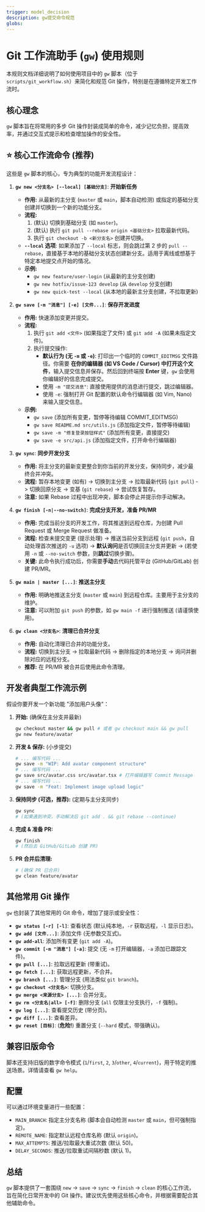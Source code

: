 ```yaml
---
trigger: model_decision
description: gw提交命令规范
globs: 
---
```

# Git 工作流助手 (`gw`) 使用规则

本规则文档详细说明了如何使用项目中的 `gw` 脚本（位于 `scripts/git_workflow.sh`）来简化和规范 Git 操作，特别是在遵循特定开发工作流时。

## 核心理念

`gw` 脚本旨在将常用的多步 Git 操作封装成简单的命令，减少记忆负担，提高效率，并通过交互式提示和检查增加操作的安全性。

## ⭐ 核心工作流命令 (推荐)

这些是 `gw` 脚本的核心，专为典型的功能开发流程设计：

1.  **`gw new <分支名> [--local] [基础分支]`**: **开始新任务**
    *   **作用:** 从最新的主分支 (`master` 或 `main`，脚本自动检测) 或指定的基础分支创建并切换到一个新的功能分支。
    *   **流程:**
        1.  (默认) 切换到基础分支 (如 `master`)。
        2.  (默认) 执行 `git pull --rebase origin <基础分支>` 拉取最新代码。
        3.  执行 `git checkout -b <新分支名>` 创建并切换。
    *   **`--local` 选项**: 如果添加了 `--local` 标志，则会跳过第 2 步的 `pull --rebase`，直接基于本地的基础分支状态创建新分支。适用于离线或想基于特定本地提交点开始的情况。
    *   **示例:**
        *   `gw new feature/user-login` (从最新的主分支创建)
        *   `gw new hotfix/issue-123 develop` (从 `develop` 分支创建)
        *   `gw new quick-test --local` (从本地的最新主分支创建，不拉取更新)

2.  **`gw save [-m "消息"] [-e] [文件...]`**: **保存开发进度**
    *   **作用:** 快速添加变更并提交。
    *   **流程:**
        1.  执行 `git add <文件>` (如果指定了文件) 或 `git add -A` (如果未指定文件)。
        2.  执行提交操作:
            *   **默认行为 (无 `-m` 或 `-e`)**: 打印出一个临时的 `COMMIT_EDITMSG` 文件路径。你需要 **在你的编辑器 (如 VS Code / Cursor) 中打开这个文件**，输入提交信息并保存。然后回到终端按 **Enter** 键，`gw` 会使用你编辑好的信息完成提交。
            *   使用 `-m "提交消息"`: 直接使用提供的消息进行提交，跳过编辑器。
            *   使用 `-e`: 强制打开 Git 配置的默认命令行编辑器 (如 Vim, Nano) 来输入提交信息。
    *   **示例:**
        *   `gw save` (添加所有变更，暂停等待编辑 COMMIT_EDITMSG)
        *   `gw save README.md src/utils.js` (添加指定文件，暂停等待编辑)
        *   `gw save -m "修复登录按钮样式"` (添加所有变更，直接提交)
        *   `gw save -e src/api.js` (添加指定文件，打开命令行编辑器)

3.  **`gw sync`**: **同步开发分支**
    *   **作用:** 将主分支的最新变更整合到你当前的开发分支，保持同步，减少最终合并冲突。
    *   **流程:** 暂存本地变更 (如有) -> 切换到主分支 -> 拉取最新代码 (`git pull`) -> 切换回原分支 -> 变基 (`git rebase`) -> 尝试恢复暂存。
    *   **注意:** 如果 Rebase 过程中出现冲突，脚本会停止并提示你手动解决。

4.  **`gw finish [-n|--no-switch]`**: **完成分支开发，准备 PR/MR**
    *   **作用:** 完成当前分支的开发工作，将其推送到远程仓库，为创建 Pull Request 或 Merge Request 做准备。
    *   **流程:** 检查未提交变更 (提示处理) -> 推送当前分支到远程 (`git push`，自动处理首次推送的 `-u` 选项) -> **默认询问**是否切换回主分支并更新 -> (若使用 `-n` 或 `--no-switch` 参数，则**跳过**切换步骤)。
    *   **关键:** 此命令执行成功后，你需要**手动**去代码托管平台 (GitHub/GitLab) 创建 PR/MR。

5.  **`gw main | master [...]`**: **推送主分支**
    *   **作用:** 明确地推送主分支 (`master` 或 `main`) 到远程仓库。主要用于主分支的维护。
    *   **注意:** 可以附加 `git push` 的参数，如 `gw main -f` 进行强制推送 (请谨慎使用)。

6.  **`gw clean <分支名>`**: **清理已合并分支**
    *   **作用:** 自动化清理已合并的功能分支。
    *   **流程:** 切换到主分支 -> 拉取最新代码 -> 删除指定的本地分支 -> 询问并删除对应的远程分支。
    *   **推荐:** 在 PR/MR 被合并后使用此命令清理。

## 开发者典型工作流示例

假设你要开发一个新功能 "添加用户头像"：

1.  **开始:** (确保在主分支并最新)
    ```bash
    gw checkout master && gw pull # 或者 gw checkout main && gw pull
    gw new feature/avatar
    ```
2.  **开发 & 保存:** (小步提交)
    ```bash
    # ... 编写代码 ...
    gw save -m "WIP: Add avatar component structure"
    # ... 编写代码 ...
    gw save src/avatar.css src/avatar.tsx # 打开编辑器写 Commit Message
    # ... 编写代码 ...
    gw save -m "Feat: Implement image upload logic"
    ```
3.  **保持同步 (可选，推荐):** (定期与主分支同步)
    ```bash
    gw sync
    # (如果遇到冲突，手动解决后 git add . && git rebase --continue)
    ```
4.  **完成 & 准备 PR:**
    ```bash
    gw finish
    # (然后去 GitHub/GitLab 创建 PR)
    ```
5.  **PR 合并后清理:**
    ```bash
    # (确保 PR 已合并)
    gw clean feature/avatar
    ```

## 其他常用 Git 操作

`gw` 也封装了其他常用的 Git 命令，增加了提示或安全性：

*   **`gw status [-r] [-l]`**: 查看状态 (默认纯本地，`-r` 获取远程，`-l` 显示日志)。
*   **`gw add [文件...]`**: 添加文件 (无参数交互式)。
*   **`gw add-all`**: 添加所有变更 (`git add -A`)。
*   **`gw commit [-m "消息"] [-a]`**: 提交 (无 `-m` 打开编辑器，`-a` 添加已跟踪文件)。
*   **`gw pull [...]`**: 拉取远程更新 (带重试)。
*   **`gw fetch [...]`**: 获取远程更新，不合并。
*   **`gw branch [...]`**: 管理分支 (用法类似 `git branch`)。
*   **`gw checkout <分支名>`**: 切换分支。
*   **`gw merge <来源分支> [...]`**: 合并分支。
*   **`gw rm <分支名|all> [-f]`**: 删除分支 (`all` 仅限主分支执行，`-f` 强制)。
*   **`gw log [...]`**: 查看提交历史 (带分页)。
*   **`gw diff [...]`**: 查看差异。
*   **`gw reset [目标]`**: (**危险!**) 重置分支 (`--hard` 模式，带强确认)。

## 兼容旧版命令

脚本还支持旧版的数字命令模式 (`1`/`first`, `2`, `3`/`other`, `4`/`current`)，用于特定的推送场景。详情请查看 `gw help`。

## 配置

可以通过环境变量进行一些配置：

*   `MAIN_BRANCH`: 指定主分支名称 (脚本会自动检测 `master` 或 `main`，但可强制指定)。
*   `REMOTE_NAME`: 指定默认远程仓库名称 (默认 `origin`)。
*   `MAX_ATTEMPTS`: 推送/拉取最大重试次数 (默认 50)。
*   `DELAY_SECONDS`: 推送/拉取重试间隔秒数 (默认 1)。

## 总结

`gw` 脚本提供了一套围绕 `new` -> `save` -> `sync` -> `finish` -> `clean` 的核心工作流，旨在简化日常开发中的 Git 操作。建议优先使用这些核心命令，并根据需要配合其他辅助命令。
